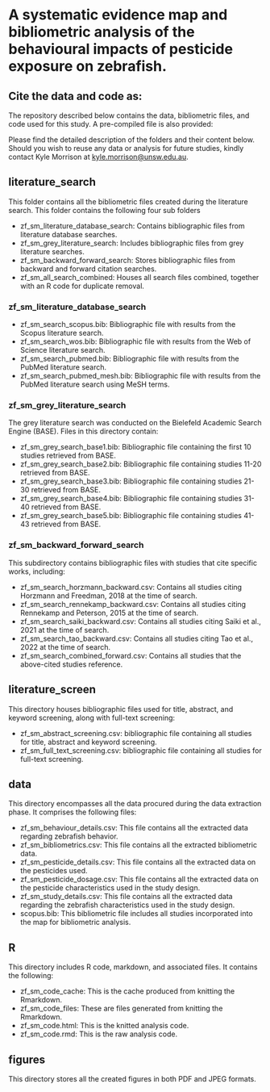 # A systematic evidence map and bibliometric analysis of the behavioural impacts of pesticide exposure on zebrafish.

## Cite the data and code as: 

The repository described below contains the data, bibliometric files, and code used for this study. A pre-compiled file is also provided:

Please find the detailed description of the folders and their content below. Should you wish to reuse any data or analysis for future studies, kindly contact Kyle Morrison at kyle.morrison@unsw.edu.au.

## literature_search 
This folder contains all the bibliometric files created during the literature search. This folder contains the following four sub folders
- zf_sm_literature_database_search: Contains bibliographic files from literature database searches.
- zf_sm_grey_literature_search: Includes bibliographic files from grey literature searches.
- zf_sm_backward_forward_search: Stores bibliographic files from backward and forward citation searches.
- zf_sm_all_search_combined: Houses all search files combined, together with an R code for duplicate removal.

### zf_sm_literature_database_search 
- zf_sm_search_scopus.bib: Bibliographic file with results from the Scopus literature search.
- zf_sm_search_wos.bib: Bibliographic file with results from the Web of Science literature search.
- zf_sm_search_pubmed.bib: Bibliographic file with results from the PubMed literature search.
- zf_sm_search_pubmed_mesh.bib: Bibliographic file with results from the PubMed literature search using MeSH terms.

### zf_sm_grey_literature_search
The grey literature search was conducted on the Bielefeld Academic Search Engine (BASE). Files in this directory contain:
- zf_sm_grey_search_base1.bib: Bibliographic file containing the first 10 studies retrieved from BASE.
- zf_sm_grey_search_base2.bib: Bibliographic file containing studies 11-20 retrieved from BASE.
- zf_sm_grey_search_base3.bib: Bibliographic file containing studies 21-30 retrieved from BASE.
- zf_sm_grey_search_base4.bib: Bibliographic file containing studies 31-40 retrieved from BASE.
- zf_sm_grey_search_base5.bib: Bibliographic file containing studies 41-43 retrieved from BASE.

###  zf_sm_backward_forward_search
This subdirectory contains bibliographic files with studies that cite specific works, including:
- zf_sm_search_horzmann_backward.csv: Contains all studies citing Horzmann and Freedman, 2018 at the time of search.
- zf_sm_search_rennekamp_backward.csv: Contains all studies citing Rennekamp and Peterson, 2015 at the time of search.
- zf_sm_search_saiki_backward.csv: Contains all studies citing Saiki et al., 2021 at the time of search.
- zf_sm_search_tao_backward.csv: Contains all studies citing Tao et al., 2022 at the time of search.
- zf_sm_search_combined_forward.csv: Contains all studies that the above-cited studies reference.

## literature_screen
This directory houses bibliographic files used for title, abstract, and keyword screening, along with full-text screening:
- zf_sm_abstract_screening.csv: bibliographic file containing all studies for title, abstract and keyword screening.
- zf_sm_full_text_screening.csv: bibliographic file containing all studies for full-text screening. 

## data
This directory encompasses all the data procured during the data extraction phase. It comprises the following files:
- zf_sm_behaviour_details.csv: This file contains all the extracted data regarding zebrafish behavior.
- zf_sm_bibliometrics.csv: This file contains all the extracted bibliometric data.
- zf_sm_pesticide_details.csv: This file contains all the extracted data on the pesticides used.
- zf_sm_pesticide_dosage.csv: This file contains all the extracted data on the pesticide characteristics used in the study design.
- zf_sm_study_details.csv: This file contains all the extracted data regarding the zebrafish characteristics used in the study design.
- scopus.bib: This bibliometric file includes all studies incorporated into the map for bibliometric analysis.

## R
This directory includes R code, markdown, and associated files. It contains the following:
- zf_sm_code_cache: This is the cache produced from knitting the Rmarkdown.
- zf_sm_code_files: These are files generated from knitting the Rmarkdown.
- zf_sm_code.html: This is the knitted analysis code.
- zf_sm_code.rmd: This is the raw analysis code.

## figures
This directory stores all the created figures in both PDF and JPEG formats.
